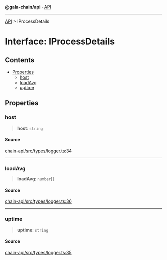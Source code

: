 **@gala-chain/api** ∙ [API](../exports.md)

***

[API](../exports.md) > IProcessDetails

# Interface: IProcessDetails

## Contents

- [Properties](IProcessDetails.md#properties)
  - [host](IProcessDetails.md#host)
  - [loadAvg](IProcessDetails.md#loadavg)
  - [uptime](IProcessDetails.md#uptime)

## Properties

### host

> **host**: `string`

#### Source

[chain-api/src/types/logger.ts:34](https://github.com/GalaChain/sdk/blob/bcbbb18/chain-api/src/types/logger.ts#L34)

***

### loadAvg

> **loadAvg**: `number`[]

#### Source

[chain-api/src/types/logger.ts:36](https://github.com/GalaChain/sdk/blob/bcbbb18/chain-api/src/types/logger.ts#L36)

***

### uptime

> **uptime**: `string`

#### Source

[chain-api/src/types/logger.ts:35](https://github.com/GalaChain/sdk/blob/bcbbb18/chain-api/src/types/logger.ts#L35)
